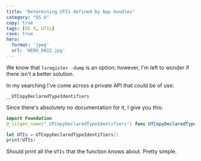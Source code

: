 ```yaml
---
title: "Determining UTIs defined by App bundles"
category: "OS X"
copy: true
tags: [OS X, UTIs]
cave: true
hero:
  format: 'jpeg'
  url: 'HERO_0022.jpg'
---
```

We know that `lsregister -dump` is an option; however, I'm left to wonder if there isn't a better solution.

In my searching I've come across a private API that could be of use:

`__UTCopyDeclaredTypeIdentifiers`

Since there's absolutely no documentation for it, I give you this:

```swift
import Foundation
@_silgen_name("_UTCopyDeclaredTypeIdentifiers") func UTCopyDeclaredTypeIdentifiers() -> CFArray

let UTIs = UTCopyDeclaredTypeIdentifiers()
print(UTIs)
```

Should print all the `UTIs` that the function knows about. Pretty simple.
